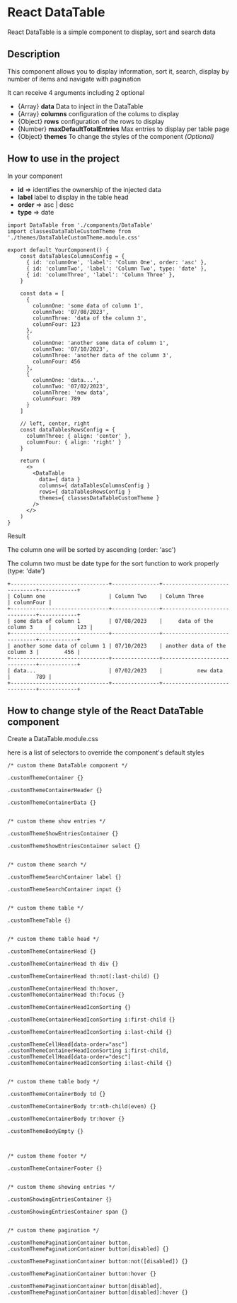 # React DataTable

React DataTable is a simple component to display, sort and search data


## Description

This component allows you to display information, sort it, search, display by number of items and navigate with pagination

It can receive 4 arguments including 2 optional

- {Array} **data** Data to inject in the DataTable
- {Array} **columns** configuration of the colums to display
- {Object} **rows** configuration of the rows to display
- {Number} **maxDefaultTotalEntries** Max entries to display per table page
- {Object} **themes** To change the styles of the component _(Optional)_


## How to use in the project

In your component

- **id** => identifies the ownership of the injected data
- **label** label to display in the table head
- **order** => asc | desc
- **type** => date

```
import DataTable from './components/DataTable'
import classesDataTableCustomTheme from './themes/DataTableCustomTheme.module.css'

export default YourComponent() {
    const dataTablesColumnsConfig = {
      { id: 'columnOne', 'label': 'Column One', order: 'asc' },
      { id: 'columnTwo', 'label': 'Column Two', type: 'date' },
      { id: 'columnThree', 'label': 'Column Three' },
    }

    const data = [
      {
        columnOne: 'some data of column 1',
        columnTwo: '07/08/2023',
        columnThree: 'data of the column 3',
        columnFour: 123
      },
      {
        columnOne: 'another some data of column 1',
        columnTwo: '07/10/2023',
        columnThree: 'another data of the column 3',
        columnFour: 456
      },
      {
        columnOne: 'data...',
        columnTwo: '07/02/2023',
        columnThree: 'new data',
        columnFour: 789
      }
    ]

    // left, center, right
    const dataTablesRowsConfig = {
      columnThree: { align: 'center' },
      columnFour: { align: 'right' }
    }

    return (
      <>
        <DataTable
          data={ data }
          columns={ dataTablesColumnsConfig }
          rows={ dataTablesRowsConfig }
          themes={ classesDataTableCustomTheme }
        />
      </>
    )
}
```

Result

The column one will be sorted by ascending (order: 'asc')

The column two must be date type for the sort function to work properly (type: 'date')

```
+-------------------------------+---------------+------------------------------+------------+
| Column one                    | Column Two    | Column Three                 | columnFour |
+-------------------------------+---------------+------------------------------+------------+
| some data of column 1         | 07/08/2023    |     data of the column 3     |        123 |
+-------------------------------+---------------+------------------------------+------------+
| another some data of column 1 | 07/10/2023    | another data of the column 3 |        456 |
+-------------------------------+---------------+------------------------------+------------+
| data...                       | 07/02/2023    |           new data           |        789 |
+-------------------------------+---------------+------------------------------+------------+
```


## How to change style of the React DataTable component

Create a DataTable.module.css

here is a list of selectors to override the component's default styles

```
/* custom theme DataTable component */

.customThemeContainer {}

.customThemeContainerHeader {}

.customThemeContainerData {}


/* custom theme show entries */

.customThemeShowEntriesContainer {}

.customThemeShowEntriesContainer select {}


/* custom theme search */

.customThemeSearchContainer label {}

.customThemeSearchContainer input {}


/* custom theme table */

.customThemeTable {}


/* custom theme table head */

.customThemeContainerHead {}

.customThemeContainerHead th div {}

.customThemeContainerHead th:not(:last-child) {}

.customThemeContainerHead th:hover,
.customThemeContainerHead th:focus {}

.customThemeContainerHeadIconSorting {}

.customThemeContainerHeadIconSorting i:first-child {}

.customThemeContainerHeadIconSorting i:last-child {}

.customThemeCellHead[data-order="asc"] .customThemeContainerHeadIconSorting i:first-child,
.customThemeCellHead[data-order="desc"] .customThemeContainerHeadIconSorting i:last-child {}


/* custom theme table body */

.customThemeContainerBody td {}

.customThemeContainerBody tr:nth-child(even) {}

.customThemeContainerBody tr:hover {}

.customThemeBodyEmpty {}



/* custom theme footer */

.customThemeContainerFooter {}


/* custom theme showing entries */

.customShowingEntriesContainer {}

.customShowingEntriesContainer span {}


/* custom theme pagination */

.customThemePaginationContainer button,
.customThemePaginationContainer button[disabled] {}

.customThemePaginationContainer button:not([disabled]) {}

.customThemePaginationContainer button:hover {}

.customThemePaginationContainer button[disabled],
.customThemePaginationContainer button[disabled]:hover {}

```